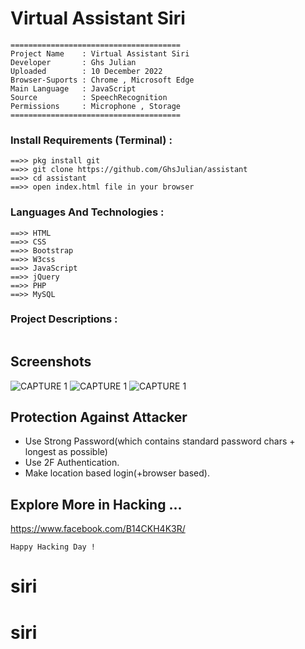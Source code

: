 # Virtual Assistant Siri


```
======================================
Project Name    : Virtual Assistant Siri
Developer       : Ghs Julian 
Uploaded        : 10 December 2022
Browser-Suports : Chrome , Microsoft Edge 
Main Language   : JavaScript
Source          : SpeechRecognition 
Permissions     : Microphone , Storage
======================================
```
### Install Requirements (Terminal) : 
```
==>> pkg install git 
==>> git clone https://github.com/GhsJulian/assistant
==>> cd assistant
==>> open index.html file in your browser 
```

### Languages And Technologies :
```
==>> HTML 
==>> CSS 
==>> Bootstrap 
==>> W3css 
==>> JavaScript
==>> jQuery 
==>> PHP 
==>> MySQL 
```

### Project Descriptions :
```

```
## Screenshots
![CAPTURE 1](https://github.com/IAmBlackHacker/Facebook-BruteForce/blob/master/Screenshots/Capture1.JPG)
![CAPTURE 1](https://github.com/IAmBlackHacker/Facebook-BruteForce/blob/master/Screenshots/Capture2.JPG)
![CAPTURE 1](https://github.com/IAmBlackHacker/Facebook-BruteForce/blob/master/Screenshots/Capture3.JPG)

## Protection Against Attacker
* Use Strong Password(which contains standard password chars + longest as possible)
* Use 2F Authentication.
* Make location based login(+browser based).

## Explore More in Hacking ...
https://www.facebook.com/B14CKH4K3R/

~~~
Happy Hacking Day !
~~~
# siri
# siri
